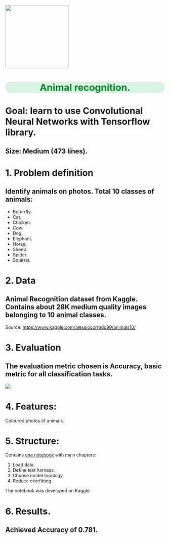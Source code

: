 <p align="left">
   <img src="https://image.freepik.com/free-vector/group-cute-animals-cartoon-character-isolated_1308-46747.jpg"width="200">
</p>
<h1 style="text-align:center; color:#01872A; font-size:30px;background:#daf2e1;border-radius: 20px;">Animal recognition.</h1>

# Goal: learn to use Convolutional Neural Networks with Tensorflow library.
## Size: Medium (473 lines).

# 1. Problem definition

## Identify animals on photos. Total 10 classes of animals:
* Butterfly.
* Cat.
* Chicken.
* Cow.
* Dog.
* Elephant.
* Horse.
* Sheep.
* Spider.
* Squirrel.


# 2. Data
## Animal Recognition dataset from Kaggle. Contains about 28K medium quality images belonging to 10 animal classes.

Source: https://www.kaggle.com/alessiocorrado99/animals10/

# 3. Evaluation

## The evaluation metric chosen is Accuracy, basic metric for all classification tasks.

<img src="https://latex.codecogs.com/gif.latex?Accuracy%20%3D%20%5Cfrac%7BTrue%5C%20Positives%20&plus;%20True%5C%20Negatives%7D%7BTrue%5C%20Positives%20&plus;%20True%5C%20Negatives%20&plus;%20False%5C%20Positives%20&plus;%20False%5C%20Negatives%7D"/> 

# 4. Features:

Coloured photos of animals.

# 5. Structure:

Contains <A href="https://nbviewer.org/github/sersonSerson/Projects/blob/master/ImageRecognition/AnimalRecognition/Animal%20recognition.ipynb">one notebook</A> with main chapters:
1. Load data.
2. Define test harness.
3. Choose model topology.
4. Reduce overfitting.

The notebook was developed on Kaggle.

# 6. Results.
## Achieved Accuracy of 0.781.